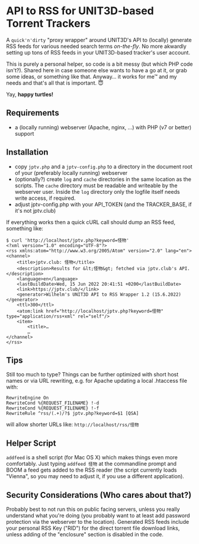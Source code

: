 # API to RSS for UNIT3D-based Torrent Trackers

A `quick'n'dirty` "proxy wrapper" around UNIT3D's API to (locally) generate RSS feeds for various needed search terms *on-the-fly*. No more akwardly setting up tons of RSS feeds in your UNIT3D-based tracker's user account.

This is purely a personal helper, so code is a bit messy (but which PHP code isn't?). Shared here in case someone else wants to have a go at it, or grab some ideas, or something like that. Anyway… it works for me™ and my needs and that's all that is important. 😇 

Yay, **happy turtles!**

## Requirements

* a (locally running) webserver (Apache, nginx, …) with PHP (v7 or better) support

## Installation

* copy `jptv.php` and a `jptv-config.php` to a directory in the document root of your (preferably locally running) webserver
* (optionally?) create `log` and `cache` directories in the same location as the scripts. The `cache` directory must be readable and writeable by the webserver user. Inside the `log` directory only the logfile itself needs write access, if required.
* adjust jptv-config.php with your API_TOKEN (and the TRACKER_BASE, if it's not jptv.club)

If everything works then a quick cURL call should dump an RSS feed, something like:

```
$ curl 'http://localhost/jptv.php?keyword=怪物'
<?xml version="1.0" encoding="UTF-8"?>
<rss xmlns:atom="http://www.w3.org/2005/Atom" version="2.0" lang="en">
<channel>
	<title>jptv.club: 怪物</title>
	<description>Results for &lt;怪物&gt; fetched via jptv.club's API.</description>
	<language>en</language>
	<lastBuildDate>Wed, 15 Jun 2022 20:41:51 +0200</lastBuildDate>
	<link>https://jptv.club/</link>
	<generator>Wilhelm's UNIT3D API to RSS Wrapper 1.2 (15.6.2022)</generator>
	<ttl>300</ttl>
	<atom:link href="http://localhost/jptv.php?keyword=怪物" type="application/rss+xml" rel="self"/>
	<item>
		<title>…
		…
</channel>
</rss>
```

## Tips

Still too much to type? Things can be further optimized with short host names or via URL rewriting, e.g. for Apache updating a local .htaccess file with:

```
RewriteEngine On
RewriteCond %{REQUEST_FILENAME} !-d
RewriteCond %{REQUEST_FILENAME} !-f
RewriteRule ^rss/(.+)/?$ jptv.php?keyword=$1 [QSA]
```

will allow shorter URLs like: `http://localhost/rss/怪物`

## Helper Script

`addfeed` is a shell script (for Mac OS X) which makes things even more comfortably. Just typing `addfeed 怪物` at the commandline prompt and BOOM a feed gets added to the RSS reader (the script currently loads "Vienna", so you may need to adjust it, if you use a different application).

## Security Considerations (Who cares about that?)

Probably best to not run this on public facing servers, unless you really understand what you're doing (you probably want to at least add password protection via the webserver to the location). Generated RSS feeds include your personal RSS Key ("RID") for the direct torrent file download links, unless adding of the "enclosure"  section is disabled in the code.
